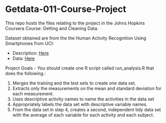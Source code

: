 # Getdata-011-Course-Project

This repo hosts the files relating to the project in the Johns Hopkins Coursera Course: Getting and Cleaning Data.

Dataset obtained are from the the Human Activity Recognition Using Smartphones from UCI:
* Description: [Here](http://archive.ics.uci.edu/ml/datasets/Human+Activity+Recognition+Using+Smartphones)
* Data: [Here](https://d396qusza40orc.cloudfront.net/getdata%2Fprojectfiles%2FUCI%20HAR%20Dataset.zip)

Project Goals - You should create one R script called run_analysis.R that does the following.:
1. Merges the training and the test sets to create one data set.
2. Extracts only the measurements on the mean and standard deviation for each measurement. 
3. Uses descriptive activity names to name the activities in the data set
4. Appropriately labels the data set with descriptive variable names. 
5. From the data set in step 4, creates a second, independent tidy data set with the average of each variable for each activity and each subject.
